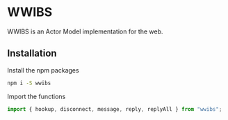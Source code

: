 # WWIBS

WWIBS is an Actor Model implementation for the web.

## Installation

Install the npm packages

```sh
npm i -S wwibs
```

Import the functions

```javascript
import { hookup, disconnect, message, reply, replyAll } from "wwibs";
```

